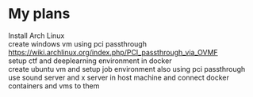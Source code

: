 # My plans
Install Arch Linux  
create windows vm using pci passthrough  
https://wiki.archlinux.org/index.php/PCI_passthrough_via_OVMF  
setup ctf and deeplearning environment in docker  
create ubuntu vm and setup job environment also using pci passthrough  
use sound server and x server in host machine and connect docker containers and vms to them  
